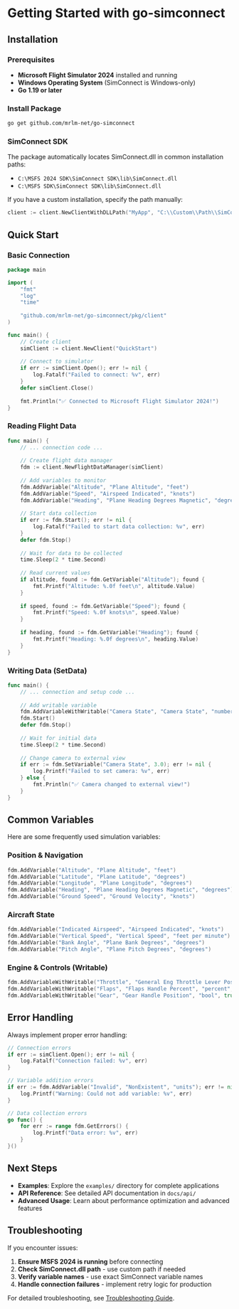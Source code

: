 # Getting Started with go-simconnect

## Installation

### Prerequisites

- **Microsoft Flight Simulator 2024** installed and running
- **Windows Operating System** (SimConnect is Windows-only)
- **Go 1.19 or later**

### Install Package

```bash
go get github.com/mrlm-net/go-simconnect
```

### SimConnect SDK

The package automatically locates SimConnect.dll in common installation paths:
- `C:\MSFS 2024 SDK\SimConnect SDK\lib\SimConnect.dll`
- `C:\MSFS SDK\SimConnect SDK\lib\SimConnect.dll`

If you have a custom installation, specify the path manually:

```go
client := client.NewClientWithDLLPath("MyApp", "C:\\Custom\\Path\\SimConnect.dll")
```

## Quick Start

### Basic Connection

```go
package main

import (
    "fmt"
    "log"
    "time"
    
    "github.com/mrlm-net/go-simconnect/pkg/client"
)

func main() {
    // Create client
    simClient := client.NewClient("QuickStart")
    
    // Connect to simulator
    if err := simClient.Open(); err != nil {
        log.Fatalf("Failed to connect: %v", err)
    }
    defer simClient.Close()
    
    fmt.Println("✅ Connected to Microsoft Flight Simulator 2024!")
}
```

### Reading Flight Data

```go
func main() {
    // ... connection code ...
    
    // Create flight data manager
    fdm := client.NewFlightDataManager(simClient)
    
    // Add variables to monitor
    fdm.AddVariable("Altitude", "Plane Altitude", "feet")
    fdm.AddVariable("Speed", "Airspeed Indicated", "knots")
    fdm.AddVariable("Heading", "Plane Heading Degrees Magnetic", "degrees")
    
    // Start data collection
    if err := fdm.Start(); err != nil {
        log.Fatalf("Failed to start data collection: %v", err)
    }
    defer fdm.Stop()
    
    // Wait for data to be collected
    time.Sleep(2 * time.Second)
    
    // Read current values
    if altitude, found := fdm.GetVariable("Altitude"); found {
        fmt.Printf("Altitude: %.0f feet\n", altitude.Value)
    }
    
    if speed, found := fdm.GetVariable("Speed"); found {
        fmt.Printf("Speed: %.0f knots\n", speed.Value)
    }
    
    if heading, found := fdm.GetVariable("Heading"); found {
        fmt.Printf("Heading: %.0f degrees\n", heading.Value)
    }
}
```

### Writing Data (SetData)

```go
func main() {
    // ... connection and setup code ...
    
    // Add writable variable
    fdm.AddVariableWithWritable("Camera State", "Camera State", "number", true)
    fdm.Start()
    defer fdm.Stop()
    
    // Wait for initial data
    time.Sleep(2 * time.Second)
    
    // Change camera to external view
    if err := fdm.SetVariable("Camera State", 3.0); err != nil {
        log.Printf("Failed to set camera: %v", err)
    } else {
        fmt.Println("✅ Camera changed to external view!")
    }
}
```

## Common Variables

Here are some frequently used simulation variables:

### Position & Navigation
```go
fdm.AddVariable("Altitude", "Plane Altitude", "feet")
fdm.AddVariable("Latitude", "Plane Latitude", "degrees")
fdm.AddVariable("Longitude", "Plane Longitude", "degrees")
fdm.AddVariable("Heading", "Plane Heading Degrees Magnetic", "degrees")
fdm.AddVariable("Ground Speed", "Ground Velocity", "knots")
```

### Aircraft State
```go
fdm.AddVariable("Indicated Airspeed", "Airspeed Indicated", "knots")
fdm.AddVariable("Vertical Speed", "Vertical Speed", "feet per minute")
fdm.AddVariable("Bank Angle", "Plane Bank Degrees", "degrees")
fdm.AddVariable("Pitch Angle", "Plane Pitch Degrees", "degrees")
```

### Engine & Controls (Writable)
```go
fdm.AddVariableWithWritable("Throttle", "General Eng Throttle Lever Position:1", "percent", true)
fdm.AddVariableWithWritable("Flaps", "Flaps Handle Percent", "percent", true)
fdm.AddVariableWithWritable("Gear", "Gear Handle Position", "bool", true)
```

## Error Handling

Always implement proper error handling:

```go
// Connection errors
if err := simClient.Open(); err != nil {
    log.Fatalf("Connection failed: %v", err)
}

// Variable addition errors
if err := fdm.AddVariable("Invalid", "NonExistent", "units"); err != nil {
    log.Printf("Warning: Could not add variable: %v", err)
}

// Data collection errors
go func() {
    for err := range fdm.GetErrors() {
        log.Printf("Data error: %v", err)
    }
}()
```

## Next Steps

- **Examples**: Explore the `examples/` directory for complete applications
- **API Reference**: See detailed API documentation in `docs/api/`
- **Advanced Usage**: Learn about performance optimization and advanced features

## Troubleshooting

If you encounter issues:

1. **Ensure MSFS 2024 is running** before connecting
2. **Check SimConnect.dll path** - use custom path if needed
3. **Verify variable names** - use exact SimConnect variable names
4. **Handle connection failures** - implement retry logic for production

For detailed troubleshooting, see [Troubleshooting Guide](advanced/troubleshooting.md).
